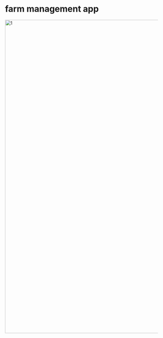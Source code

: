 # farm management app
 
<img width="1920" height="1031" alt="1" src="https://github.com/user-attachments/assets/eca64aec-665b-45d2-bcf1-e1a47f524658" />
